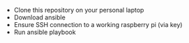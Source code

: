 - Clone this repository on your personal laptop
- Download ansible
- Ensure SSH connection to a working raspberry pi (via key)
- Run ansible playbook